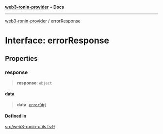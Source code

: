 [**web3-ronin-provider**](../README.md) • **Docs**

***

[web3-ronin-provider](../globals.md) / errorResponse

# Interface: errorResponse

## Properties

### response

> **response**: `object`

#### data

> **data**: [`errorObj`](errorObj.md)

#### Defined in

[src/web3-ronin-utils.ts:9](https://github.com/chuacw/web3-ronin-provider/blob/7646ce38176c1dab59363eef0869f2efa34d498b/src/web3-ronin-utils.ts#L9)
